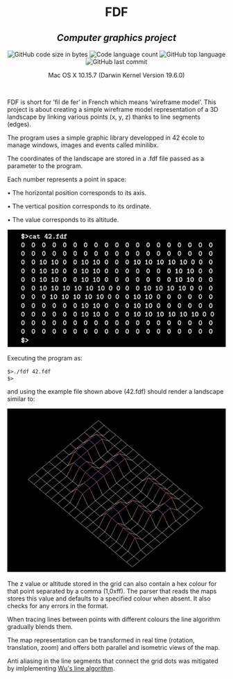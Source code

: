 <h1 align="center">
	FDF
</h1>
<h2 align="center">
	<b><i>Computer graphics project</i></b><br>
</h2>

<p align="center">
	<img alt="GitHub code size in bytes" src="https://img.shields.io/github/languages/code-size/psimarro-g/push_swap?color=lightblue" />
	<img alt="Code language count" src="https://img.shields.io/github/languages/count/psimarro-g/push_swap?color=yellow" />
	<img alt="GitHub top language" src="https://img.shields.io/github/languages/top/psimarro-g/push_swap?color=blue" />
	<img alt="GitHub last commit" src="https://img.shields.io/github/last-commit/psimarro-g/push_swap?color=green" />
</p>

<p align="center">
	Mac OS X 10.15.7 (Darwin Kernel Version 19.6.0)<br>
</p>

<br>

FDF is short for ’fil de fer’ in French which means ’wireframe model’.
This project is about creating a simple wireframe model representation of a 3D landscape by linking various points (x, y, z) thanks to line segments (edges).

The program uses a simple graphic library developped in 42 école to manage windows, images and events called minilibx.

The coordinates of the landscape are stored in a .fdf file passed as a parameter to
the program.

Each number represents a point in space:

• The horizontal position corresponds to its axis.

• The vertical position corresponds to its ordinate.

• The value corresponds to its altitude.
<p align="center">
<img src="https://github.com/psimarro-g/fdf/blob/main/images/array.png">
</p>

Executing the program as:
```console
$>./fdf 42.fdf
$>
```

and using the example file shown above (42.fdf) should render a landscape similar to:

<p align="center">
<img src="https://github.com/psimarro-g/fdf/blob/main/images/grid.png">
</p>

The z value or altitude stored in the grid can also contain a hex colour for that point separated by a comma (1,0xff). The parser that reads the maps stores this value and defaults to a specified colour when absent. It also checks for any errors in the format.

When tracing lines between points with different colours the line algorithm gradually blends them.

The map representation can be transformed in real time (rotation, translation, zoom) and offers both parallel and isometric views of the map.

Anti aliasing in the line segments that connect the grid dots was mitigated by imlplementing [Wu's line algorithm](https://en.wikipedia.org/wiki/Xiaolin_Wu%27s_line_algorithm).

